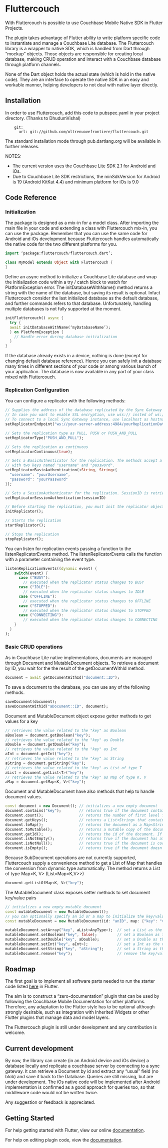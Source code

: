 # Fluttercouch
With Fluttercouch is possible to use Couchbase Mobile Native SDK in Flutter Projects.

The plugin takes advantage of Flutter ability to write platform specific code to instantiate and manage a Couchbase Lite database. The Fluttercouch library is a wrapper to native SDK, which is handled from Dart through “mockup” objects. Those objects are responsible for creating local database, making CRUD operation and interact with a Couchbase database through platform channels.

None of the Dart object holds the actual state (which is hold in the native code). They are an interface to operate the native SDK in an easy and workable manner, helping developers to not deal with native layer directly.

## Installation

In order to use Fluttercouch, add this code to pubspec.yaml in your project directory. (Thanks to DhudumVishal)
```  fluttercouch: 
    git: 
      url: git://github.com/oltrenuovefrontiere/fluttercouch.git
```
The standard installation mode through pub.dartlang.org will be available in further releases.

NOTES:
- The current version uses the Couchbase Lite SDK 2.1 for Android and iOs.
- Due to Couchbase Lite SDK restrictions, the minSdkVersion for Android is 19 (Android KitKat 4.4) and minimum platform for iOs is 9.0

## Code Reference

### Initialization
The package is designed as a mix-in for a model class. After importing the main file in your code and extending a class with Fluttercouch mix-in, you can use the package. Remember that you can use the same code for Android and iOs development because Fluttercouch handles automatically the native code for the two different platforms for you.
```dart
import ‘package:fluttercouch/fluttercouch.dart’;

class MyModel extends Object with Fluttercouch {
}
```
Define an async method to initialize a Couchbase Lite database and wrap the initialization code within a try / catch block to watch for PlatformException error. The initDatabaseWithName() method returns a string with the name of the database, but saving its result is optional. Infact Fluttercouch consider the last initialized database as the default database, and further commands refers to that database. Unfortunately, handling multiple databases is not fully supported at the moment.
```dart
initFluttercouch() async {
  try {
  await initDatabaseWithName(‘myDatabaseName’);
  } on PlatformException {
    // Handle error during database initialization
  }
}
```
If the database already exists in a device, nothing is done (except for changing default database reference). Hence you can safely init a database many times in different sections of your code or among various launch of your application.
The database is now available in any part of your class mixed with Fluttercouch.

### Replication Configuration
You can configure a replicator with the following methods:
```dart
// Supplies the address of the database replicated by the Sync Gateway server. 
// In case you want to enable SSL encryption, use wss:// insted of ws://. 
// To connect to a local Sync Gateway instance, use localhost as hostname for iOs simulator, and 10.0.2.2 for Android simulator.
setReplicatorEndpoint("ws://your-server-address:4984/yourReplicationDatabaseName");

// Sets the replication type as PULL, PUSH or PUSH_AND_PULL
setReplicatorType("PUSH_AND_PULL");

// Sets the replication as continuous
setReplicatorContinuous(true);

// Sets a BasicAuthenticator for the replication. The methods accept a parameter of type Map<String, String> 
// with two keys named "username" and "password".
setReplicatorBasicAuthentication(<String, String>{
  "username": "yourUsername",
  "password": "yourPassword"
});

// Sets a SessionAuthenticator for the replication. SessionID is retrieved querying the public REST API of your Sync Gateway
setReplicatorSessionAuthentication(sessionID)

// Before starting the replication, you must init the replicator object
initReplicator();

// Starts the replication
startReplicator();

// Stops the replication
stopReplicator();
```

You can listen for replication events passing a function to the listenReplicatorEvents method. The listenReplicatorEvents calls the function with a parameter containing the event type.
```dart
listenReplicationEvents((dynamic event) {
    switch(event) {
      case ("BUSY"):
        // executed when the replicator status changes to BUSY
      case ("IDLE"):
        // executed when the replicator status changes to IDLE
      case ("OFFLINE"):
        // executed when the replicator status changes to OFFLINE
      case ("STOPPED"):
        // executed when the replicator status changes to STOPPED
      case ("CONNECTING"):
        // executed when the replicator status changes to CONNECTING
    }
  }
);
```

### Basic CRUD operations
As in Couchbase Lite native implementations, documents are managed through Document and MutableDocument objects.
To retrieve a document by ID, you wait for the the result of the getDocumentWithId method.
```dart
document = await getDocumentWithId("document::ID");
```
To save a document to the database, you can use any of the following methods.
```dart
saveDocument(document);
saveDocumentWithId("aDocument::ID", document);
```
Document and MutableDocument object expose getter methods to get values for a key
```dart
// retrieves the value related to the "key" as Boolean
aBoolean = document.getBoolean("key");
// retrieves the value related to the "key" as Double
aDouble = document.getDouble("key");
// retrieves the value related to the "key" as Int
aInt = document.getInt("key");
// retrieves the value related to the "key" as String
aString = document.getString("key");
// retrieves the value related to the "key" as List of type T
aList = document.getList<T>("key");
// retrieves the value related to the "key" as Map of type K, V
aMap = document.getMap<K, V>("key");
```
Document and MutableDocument have also methods that help to handle document values.
```dart
const document = new Document(); // initializes a new empty document
document.contains("key");        // returns true if the document contains the specified key
document.count();                // returns the number of first level field in the document
document.getKeys();              // returns a List<String> that contains the first level keys of the document
document.toMap();                // returns the document as a Map<String, dynamic>
document.toMutable();            // returns a mutable copy of the document as MutableDocument
document.getId();                // returns the id of the document. If not supplied, the id is setted after having saved the document in the database
document.isNotEmpty();           // returns true if the document has at least one key/value pairs
document.isNotNull();            // returns true if the document is correctly initialized
document.isEmpty();              // returns true if the document doesn't have any key/value pairs
```
Because SubDocument operations are not currently supported, Fluttercouch supply a convenience method to get a List of Map that handles the conversion from dynamic type automatically. The method returns a List of type Map<K, V> (List<Map<K,V>>)
```dart
document.getListOfMap<K, V>("key");
```
The MutableDocument class exposes setter methods to set document key/value pairs
```dart
// initializes a new empty mutable document
const mutableDocument = new MutableDocument();
// you can optionally specify an id or a map to initialize the key/value pairs
const mutableDocument = new MutableDocument(id: "anID", map: {"key": "value"});

mutableDocument.setArray("key", aList<AnyType>);  // set a List as the value of "key"
mutableDocument.setBoolean("key", false);         // set a Boolean as the value of "key"
mutableDocument.setDouble("key", aDouble);        // set a Double as the value of "key"
mutableDocument.setInt("key", aInt>);             // set a Int as the value of "key"
mutableDocument.setString("key", "aString");      // set a String as the value of "key"
mutableDocument.remove("key");                    // remove the key/value pairs from the document
```

## Roadmap
The first goal is to implement all software parts needed to run the starter code listed <a href="https://developer.couchbase.com/documentation/mobile/2.0/couchbase-lite/java.html">here</a> in Flutter.

The aim is to construct a “zero-documentation” plugin that can be used by following the Couchbase Mobile Documentation for other platforms. Therefore, any adaptation to the Flutter style has to be optional although strongly desirable, such as integration with Inherited Widgets or other Flutter plugins that manage data and model layers.

The Fluttercouch plugin is still under development and any contribution is welcome.

## Current development

By now, the library can create (in an Android device and iOs device) a database locally and replicate a couchbase server by connecting to a sync gateway. It can retrieve a Document by id and extract any “usual” field (no blob) and save it back to the Database.
Queries are still missing, but are under development.
The iOs native code will be implemented after Android implementation is confirmed as a good approach for queries too, so that middleware code would not be written twice.

Any suggestion or feedback is appreciated.

## Getting Started

For help getting started with Flutter, view our online
[documentation](https://flutter.io/).

For help on editing plugin code, view the [documentation](https://flutter.io/platform-plugins/#edit-code).
